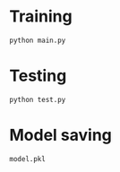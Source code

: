 # Training 
```linux
python main.py
```
# Testing
```linux
python test.py
```
# Model saving
```
model.pkl
```
